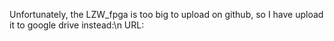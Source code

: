 Unfortunately, the LZW_fpga is too big to upload on github, so I have upload it to google drive instead:\n
URL:

